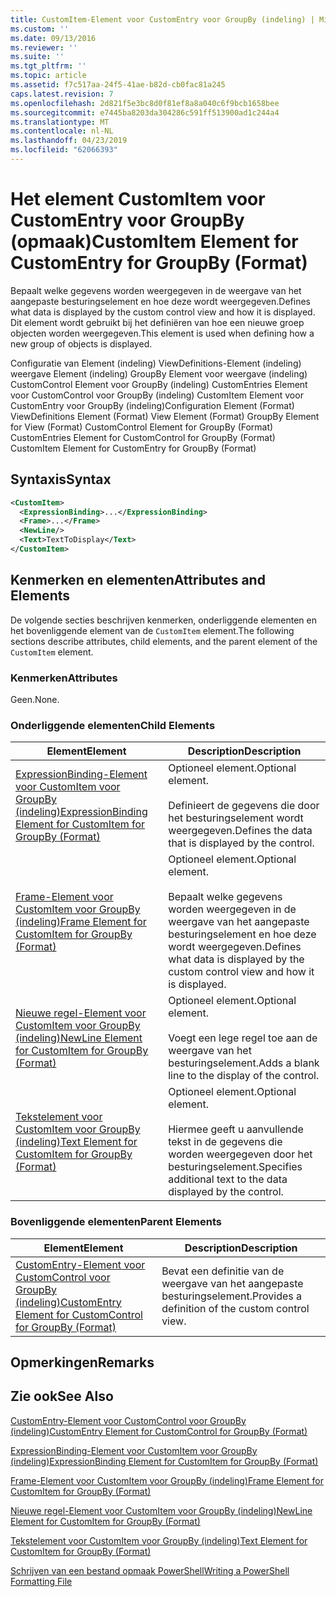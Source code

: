 ```yaml
---
title: CustomItem-Element voor CustomEntry voor GroupBy (indeling) | Microsoft Docs
ms.custom: ''
ms.date: 09/13/2016
ms.reviewer: ''
ms.suite: ''
ms.tgt_pltfrm: ''
ms.topic: article
ms.assetid: f7c517aa-24f5-41ae-b82d-cb0fac81a245
caps.latest.revision: 7
ms.openlocfilehash: 2d821f5e3bc8d0f81ef8a8a040c6f9bcb1658bee
ms.sourcegitcommit: e7445ba8203da304286c591ff513900ad1c244a4
ms.translationtype: MT
ms.contentlocale: nl-NL
ms.lasthandoff: 04/23/2019
ms.locfileid: "62066393"
---
```

# <a name="customitem-element-for-customentry-for-groupby-format"></a><span data-ttu-id="85520-102">Het element CustomItem voor CustomEntry voor GroupBy (opmaak)</span><span class="sxs-lookup"><span data-stu-id="85520-102">CustomItem Element for CustomEntry for GroupBy (Format)</span></span>

<span data-ttu-id="85520-103">Bepaalt welke gegevens worden weergegeven in de weergave van het aangepaste besturingselement en hoe deze wordt weergegeven.</span><span class="sxs-lookup"><span data-stu-id="85520-103">Defines what data is displayed by the custom control view and how it is displayed.</span></span> <span data-ttu-id="85520-104">Dit element wordt gebruikt bij het definiëren van hoe een nieuwe groep objecten worden weergegeven.</span><span class="sxs-lookup"><span data-stu-id="85520-104">This element is used when defining how a new group of objects is displayed.</span></span>

<span data-ttu-id="85520-105">Configuratie van Element (indeling) ViewDefinitions-Element (indeling) weergave Element (indeling) GroupBy Element voor weergave (indeling) CustomControl Element voor GroupBy (indeling) CustomEntries Element voor CustomControl voor GroupBy (indeling) CustomItem Element voor CustomEntry voor GroupBy (indeling)</span><span class="sxs-lookup"><span data-stu-id="85520-105">Configuration Element (Format) ViewDefinitions Element (Format) View Element (Format) GroupBy Element for View (Format) CustomControl Element for GroupBy (Format) CustomEntries Element for CustomControl for GroupBy (Format) CustomItem Element for CustomEntry for GroupBy (Format)</span></span>

## <a name="syntax"></a><span data-ttu-id="85520-106">Syntaxis</span><span class="sxs-lookup"><span data-stu-id="85520-106">Syntax</span></span>

```xml
<CustomItem>
  <ExpressionBinding>...</ExpressionBinding>
  <Frame>...</Frame>
  <NewLine/>
  <Text>TextToDisplay</Text>
</CustomItem>
```

## <a name="attributes-and-elements"></a><span data-ttu-id="85520-107">Kenmerken en elementen</span><span class="sxs-lookup"><span data-stu-id="85520-107">Attributes and Elements</span></span>

<span data-ttu-id="85520-108">De volgende secties beschrijven kenmerken, onderliggende elementen en het bovenliggende element van de `CustomItem` element.</span><span class="sxs-lookup"><span data-stu-id="85520-108">The following sections describe attributes, child elements, and the parent element of the `CustomItem` element.</span></span>

### <a name="attributes"></a><span data-ttu-id="85520-109">Kenmerken</span><span class="sxs-lookup"><span data-stu-id="85520-109">Attributes</span></span>

<span data-ttu-id="85520-110">Geen.</span><span class="sxs-lookup"><span data-stu-id="85520-110">None.</span></span>

### <a name="child-elements"></a><span data-ttu-id="85520-111">Onderliggende elementen</span><span class="sxs-lookup"><span data-stu-id="85520-111">Child Elements</span></span>

|<span data-ttu-id="85520-112">Element</span><span class="sxs-lookup"><span data-stu-id="85520-112">Element</span></span>|<span data-ttu-id="85520-113">Description</span><span class="sxs-lookup"><span data-stu-id="85520-113">Description</span></span>|
|-------------|-----------------|
|[<span data-ttu-id="85520-114">ExpressionBinding-Element voor CustomItem voor GroupBy (indeling)</span><span class="sxs-lookup"><span data-stu-id="85520-114">ExpressionBinding Element for CustomItem for GroupBy (Format)</span></span>](./expressionbinding-element-for-customitem-for-groupby-format.md)|<span data-ttu-id="85520-115">Optioneel element.</span><span class="sxs-lookup"><span data-stu-id="85520-115">Optional element.</span></span><br /><br /> <span data-ttu-id="85520-116">Definieert de gegevens die door het besturingselement wordt weergegeven.</span><span class="sxs-lookup"><span data-stu-id="85520-116">Defines the data that is displayed by the control.</span></span>|
|[<span data-ttu-id="85520-117">Frame-Element voor CustomItem voor GroupBy (indeling)</span><span class="sxs-lookup"><span data-stu-id="85520-117">Frame Element for CustomItem for GroupBy (Format)</span></span>](./frame-element-for-customitem-for-groupby-format.md)|<span data-ttu-id="85520-118">Optioneel element.</span><span class="sxs-lookup"><span data-stu-id="85520-118">Optional element.</span></span><br /><br /> <span data-ttu-id="85520-119">Bepaalt welke gegevens worden weergegeven in de weergave van het aangepaste besturingselement en hoe deze wordt weergegeven.</span><span class="sxs-lookup"><span data-stu-id="85520-119">Defines what data is displayed by the custom control view and how it is displayed.</span></span>|
|[<span data-ttu-id="85520-120">Nieuwe regel-Element voor CustomItem voor GroupBy (indeling)</span><span class="sxs-lookup"><span data-stu-id="85520-120">NewLine Element for CustomItem for GroupBy (Format)</span></span>](./newline-element-for-customitem-for-groupby-format.md)|<span data-ttu-id="85520-121">Optioneel element.</span><span class="sxs-lookup"><span data-stu-id="85520-121">Optional element.</span></span><br /><br /> <span data-ttu-id="85520-122">Voegt een lege regel toe aan de weergave van het besturingselement.</span><span class="sxs-lookup"><span data-stu-id="85520-122">Adds a blank line to the display of the control.</span></span>|
|[<span data-ttu-id="85520-123">Tekstelement voor CustomItem voor GroupBy (indeling)</span><span class="sxs-lookup"><span data-stu-id="85520-123">Text Element for CustomItem for GroupBy (Format)</span></span>](./text-element-for-customitem-for-groupby-format.md)|<span data-ttu-id="85520-124">Optioneel element.</span><span class="sxs-lookup"><span data-stu-id="85520-124">Optional element.</span></span><br /><br /> <span data-ttu-id="85520-125">Hiermee geeft u aanvullende tekst in de gegevens die worden weergegeven door het besturingselement.</span><span class="sxs-lookup"><span data-stu-id="85520-125">Specifies additional text to the data displayed by the control.</span></span>|

### <a name="parent-elements"></a><span data-ttu-id="85520-126">Bovenliggende elementen</span><span class="sxs-lookup"><span data-stu-id="85520-126">Parent Elements</span></span>

|<span data-ttu-id="85520-127">Element</span><span class="sxs-lookup"><span data-stu-id="85520-127">Element</span></span>|<span data-ttu-id="85520-128">Description</span><span class="sxs-lookup"><span data-stu-id="85520-128">Description</span></span>|
|-------------|-----------------|
|[<span data-ttu-id="85520-129">CustomEntry-Element voor CustomControl voor GroupBy (indeling)</span><span class="sxs-lookup"><span data-stu-id="85520-129">CustomEntry Element for CustomControl for GroupBy (Format)</span></span>](./customentry-element-for-customcontrol-for-groupby-format.md)|<span data-ttu-id="85520-130">Bevat een definitie van de weergave van het aangepaste besturingselement.</span><span class="sxs-lookup"><span data-stu-id="85520-130">Provides a definition of the custom control view.</span></span>|

## <a name="remarks"></a><span data-ttu-id="85520-131">Opmerkingen</span><span class="sxs-lookup"><span data-stu-id="85520-131">Remarks</span></span>

## <a name="see-also"></a><span data-ttu-id="85520-132">Zie ook</span><span class="sxs-lookup"><span data-stu-id="85520-132">See Also</span></span>

[<span data-ttu-id="85520-133">CustomEntry-Element voor CustomControl voor GroupBy (indeling)</span><span class="sxs-lookup"><span data-stu-id="85520-133">CustomEntry Element for CustomControl for GroupBy (Format)</span></span>](./customentry-element-for-customcontrol-for-groupby-format.md)

[<span data-ttu-id="85520-134">ExpressionBinding-Element voor CustomItem voor GroupBy (indeling)</span><span class="sxs-lookup"><span data-stu-id="85520-134">ExpressionBinding Element for CustomItem for GroupBy (Format)</span></span>](./expressionbinding-element-for-customitem-for-groupby-format.md)

[<span data-ttu-id="85520-135">Frame-Element voor CustomItem voor GroupBy (indeling)</span><span class="sxs-lookup"><span data-stu-id="85520-135">Frame Element for CustomItem for GroupBy (Format)</span></span>](./frame-element-for-customitem-for-groupby-format.md)

[<span data-ttu-id="85520-136">Nieuwe regel-Element voor CustomItem voor GroupBy (indeling)</span><span class="sxs-lookup"><span data-stu-id="85520-136">NewLine Element for CustomItem for GroupBy (Format)</span></span>](./newline-element-for-customitem-for-groupby-format.md)

[<span data-ttu-id="85520-137">Tekstelement voor CustomItem voor GroupBy (indeling)</span><span class="sxs-lookup"><span data-stu-id="85520-137">Text Element for CustomItem for GroupBy (Format)</span></span>](./text-element-for-customitem-for-groupby-format.md)

[<span data-ttu-id="85520-138">Schrijven van een bestand opmaak PowerShell</span><span class="sxs-lookup"><span data-stu-id="85520-138">Writing a PowerShell Formatting File</span></span>](./writing-a-powershell-formatting-file.md)
